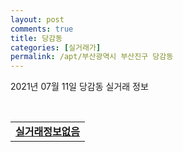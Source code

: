 ```yaml
---
layout: post
comments: true
title: 당감동
categories: [실거래가]
permalink: /apt/부산광역시 부산진구 당감동
---
```


2021년 07월 11일 당감동 실거래 정보

<script type="text/javascript">
  google.charts.load('current', {'packages':['corechart']});
  google.charts.setOnLoadCallback(drawChart);

  function drawChart() {
    var data = google.visualization.arrayToDataTable([['거래일', '매매', '전월세', '전매'], ['20-07', 39, 39, 0], ['20-08', 50, 54, 0], ['20-09', 73, 70, 1], ['20-10', 211, 65, 1], ['20-11', 209, 72, 7], ['20-12', 123, 97, 7], ['21-01', 34, 62, 3], ['21-02', 34, 56, 1], ['21-03', 56, 53, 4], ['21-04', 66, 70, 6], ['21-05', 68, 71, 49], ['21-06', 38, 52, 6], ['21-07', 2, 7, 0]]);

    var options = {
      title: '최근 1년간 유형별 거래량 추이',
      legend: { position: 'bottom' }
    };

    var chart = new google.visualization.LineChart(document.getElementById('columnchart_material'));
    chart.draw(data, (options));년간 
  }
</script>

<div id="columnchart_material" style="width: 95%; margin-left: -35px; display: block"></div>
<br>
<table>
  <tr>
    <td colspan="4" style="font-weight: bold;"><a href="https://search.naver.com/search.naver?query=당감동 실거래정보없음">실거래정보없음</a></td>
  </tr>
    
</table>
    